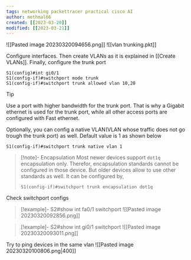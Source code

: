 ```yaml
---
tags: networking packettracer practical cisco AI
author: methmal66
created: [[2023-03-20]]
modified: [[2023-03-21]]
---
```


![[Pasted image 20230320094656.png]]
![[vlan trunking.pkt]]

Configure interfaces. Then create VLANs as it is explained in [[Create VLANs]]. Finally, configure the trunk port
```cisco
S1(config)#int gi0/1
S1(config-if)#switchport mode trunk
S1(config-if)#switchport trunk allowed vlan 10,20
```

>[!tip]
>Use a port with higher bandwidth for the trunk port. That is why a Gigabit ethernet is used for the trunk port, while all other access ports are configured with Fast ethernet.

Optionally, you can config a native VLAN(VLAN whose traffic does not go trough the trunk port) as well. Default value is 1 as shown below
```cisco
S1(config-if)#switchport trunk native vlan 1
```

>[!note]- Encapsulation
>Most newer devices support `dot1q` encapsulation only. Therefor, encapsulation standards cannot be configured in those device. But older devices allow to use other standards as well. It can be configured by,
>```
>S1(config-if)#switchport trunk encapsulation dot1q
>```

Check switchport configs
>[!example]- S2#show int fa0/1 switchport
>![[Pasted image 20230320092856.png]]

>[!example]- S2#show int gi0/1 switchport
>![[Pasted image 20230320093011.png]]

Try to ping devices in the same vlan 
![[Pasted image 20230320100806.png|400]]